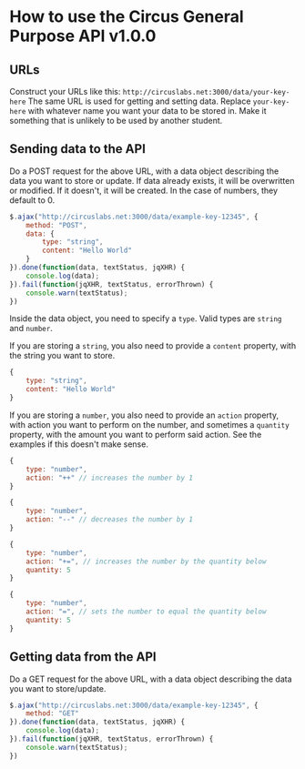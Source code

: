 # How to use the Circus General Purpose API v1.0.0

## URLs
Construct your URLs like this:
`http://circuslabs.net:3000/data/your-key-here`
The same URL is used for getting and setting data. Replace `your-key-here` with whatever name you want your data to be stored in. Make it something that is unlikely to be used by another student.

## Sending data to the API
Do a POST request for the above URL, with a data object describing the data you want to store or update. If data already exists, it will be overwritten or modified. If it doesn't, it will be created. In the case of numbers, they default to 0.

```javascript
$.ajax("http://circuslabs.net:3000/data/example-key-12345", {
	method: "POST",
	data: {
		type: "string",
		content: "Hello World"
	}
}).done(function(data, textStatus, jqXHR) {
	console.log(data);
}).fail(function(jqXHR, textStatus, errorThrown) {
	console.warn(textStatus);
})
```

Inside the data object, you need to specify a `type`. Valid types are `string` and `number`. 

If you are storing a `string`, you also need to provide a `content` property, with the string you want to store.
```javascript
{
	type: "string",
	content: "Hello World"
}
```

If you are storing a `number`, you also need to provide an `action` property, with action you want to perform on the number, and sometimes a `quantity` property, with the amount you want to perform said action. See the examples if this doesn't make sense.
```javascript
{
	type: "number",
	action: "++" // increases the number by 1
}
```
```javascript
{
	type: "number",
	action: "--" // decreases the number by 1
}
```
```javascript
{
	type: "number",
	action: "+=", // increases the number by the quantity below
	quantity: 5
}
```
```javascript
{
	type: "number",
	action: "=", // sets the number to equal the quantity below
	quantity: 5
}
```


## Getting data from the API
Do a GET request for the above URL, with a data object describing the data you want to store/update.

```javascript
$.ajax("http://circuslabs.net:3000/data/example-key-12345", {
	method: "GET"
}).done(function(data, textStatus, jqXHR) {
	console.log(data);
}).fail(function(jqXHR, textStatus, errorThrown) {
	console.warn(textStatus);
})
```